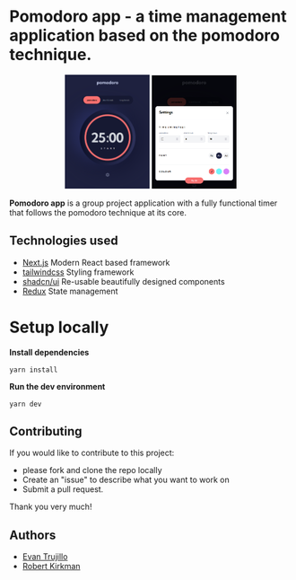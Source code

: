 # Pomodoro app - a time management application based on the pomodoro technique.

<p align="center">

<img  src="image.png" width=30% height=30%>

<img  src="image-1.png" width=30% height=30%>
</p>

**Pomodoro app** is a group project application with a fully functional timer that follows the pomodoro technique at its core.

## Technologies used
* [Next.js](https://nextjs.org/) Modern React based framework
* [tailwindcss](https://tailwindcss.com/) Styling framework
* [shadcn/ui](https://ui.shadcn.com/) Re-usable beautifully designed components
* [Redux](https://redux.js.org/) State management


# Setup locally

**Install dependencies**
```
yarn install
```

**Run the dev environment**
```
yarn dev
```


## Contributing

If you would like to contribute to this project:
* please fork and clone the repo locally
* Create an "issue" to describe what you want to work on
* Submit a pull request.

Thank you very much!


## Authors

* [Evan Trujillo](https://github.com/evomatic)
* [Robert Kirkman](https://github.com/blue2wo)
